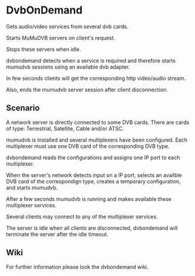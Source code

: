 # DvbOnDemand

Gets audio/video services from several dvb cards.

Starts MuMuDVB servers on client's request.

Stops these servers when idle.

dvbondemand detects when a service is required and therefore
starts mumudvb sessions using an available dvb adapter.

In few seconds clients will get the corresponding http video/audio stream.

Also, ends the mumudvb server session after client disconnection.
## Scenario
A network server is directly connected to some DVB cards.
There are cards of type: Terrestrial, Satellite, Cable and/or ATSC.

mumudvb is installed and several multiplexers have been configured.
Each multiplexer must use one DVB card of the corresponding DVB type.

dvbondemand reads the configurations and assigns one IP port to each multiplexer.

When the server's network detects input on a IP port, 
selects an availble DVB card of the correspondign type,
creates a temporary configuration,
and starts mumudvb.

After a few seconds mumudvb is running and makes available
these multiplexer services.

Several clients may connect to any of the multiplexer services.

The server is idle when all clients are disconnected,
dvbondemand will terminate the server after the idle timeout.
## Wiki
For further information please look the dvbondemand wiki.

